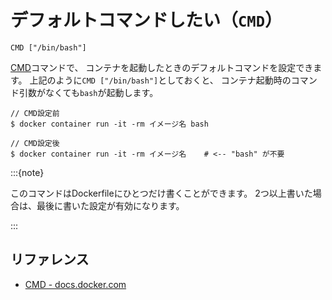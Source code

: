 # デフォルトコマンドしたい（``CMD``）

```docker
CMD ["/bin/bash"]
```

[CMD](https://docs.docker.com/reference/dockerfile/#cmd)コマンドで、
コンテナを起動したときのデフォルトコマンドを設定できます。
上記のように``CMD ["/bin/bash"]``としておくと、
コンテナ起動時のコマンド引数がなくても``bash``が起動します。

```console
// CMD設定前
$ docker container run -it -rm イメージ名 bash

// CMD設定後
$ docker container run -it -rm イメージ名    # <-- "bash" が不要
```

:::{note}

このコマンドはDockerfileにひとつだけ書くことができます。
2つ以上書いた場合は、最後に書いた設定が有効になります。

:::

## リファレンス

- [CMD - docs.docker.com](https://docs.docker.com/reference/dockerfile/#cmd)
